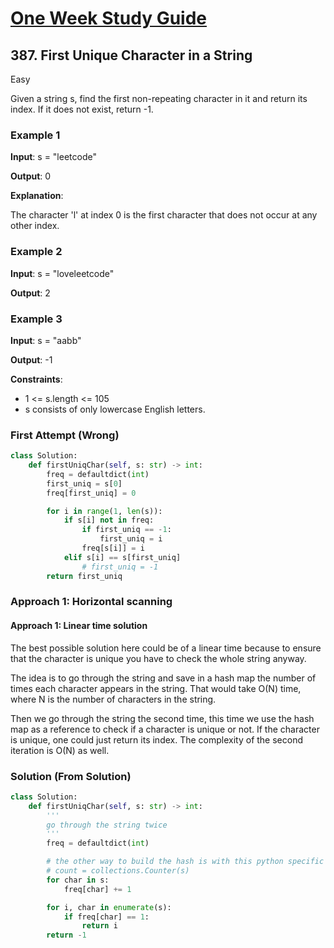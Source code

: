 # [One Week Study Guide](../readme.md)

## 387. First Unique Character in a String

Easy

Given a string s, find the first non-repeating character in it and return its index. If it does not exist, return -1.

### Example 1

**Input**: s = "leetcode"

**Output**: 0

**Explanation**:

The character 'l' at index 0 is the first character that does not occur at any other index.

### Example 2

**Input**: s = "loveleetcode"

**Output**: 2

### Example 3

**Input**: s = "aabb"

**Output**: -1

**Constraints**:

- 1 <= s.length <= 105
- s consists of only lowercase English letters.

### First Attempt (Wrong)

```Python
class Solution:
    def firstUniqChar(self, s: str) -> int:
        freq = defaultdict(int)
        first_uniq = s[0]
        freq[first_uniq] = 0

        for i in range(1, len(s)):
            if s[i] not in freq:
                if first_uniq == -1:
                    first_uniq = i
                freq[s[i]] = i
            elif s[i] == s[first_uniq]
                # first_uniq = -1
        return first_uniq
```

### Approach 1: Horizontal scanning

#### Approach 1: Linear time solution

The best possible solution here could be of a linear time because to ensure that the character is unique you have to check the whole string anyway.

The idea is to go through the string and save in a hash map the number of times each character appears in the string. That would take O(N) time, where N is the number of characters in the string.

Then we go through the string the second time, this time we use the hash map as a reference to check if a character is unique or not. If the character is unique, one could just return its index. The complexity of the second iteration is O(N) as well.

### Solution (From Solution)

```Python
class Solution:
    def firstUniqChar(self, s: str) -> int:
        '''
        go through the string twice
        '''
        freq = defaultdict(int)

        # the other way to build the hash is with this python specific data structure
        # count = collections.Counter(s)
        for char in s:
            freq[char] += 1

        for i, char in enumerate(s):
            if freq[char] == 1:
                return i
        return -1
```
